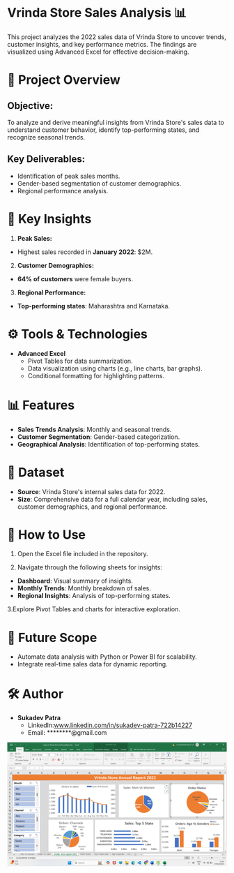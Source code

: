 # Vrinda Store Sales Analysis 📊
This project analyzes the 2022 sales data of Vrinda Store to uncover trends, customer insights, and key performance metrics. The findings are visualized using Advanced Excel for effective decision-making.

# 📁 Project Overview
## Objective:
To analyze and derive meaningful insights from Vrinda Store's sales data to understand customer behavior, identify top-performing states, and recognize seasonal trends.
## Key Deliverables:
- Identification of peak sales months.
- Gender-based segmentation of customer demographics.
- Regional performance analysis.
# 🔑 Key Insights
1. **Peak Sales:**
- Highest sales recorded in **January 2022**: $2M.
2. **Customer Demographics:**
- **64% of customers** were female buyers.
3. **Regional Performance:**
- **Top-performing states**: Maharashtra and Karnataka.
# ⚙️ Tools & Technologies
- **Advanced Excel**
  - Pivot Tables for data summarization.
  - Data visualization using charts (e.g., line charts, bar graphs).
  - Conditional formatting for highlighting patterns.
# 📊 Features
- **Sales Trends Analysis**: Monthly and seasonal trends.
- **Customer Segmentation**: Gender-based categorization.
- **Geographical Analysis**: Identification of top-performing states.
# 📂 Dataset
- **Source**: Vrinda Store's internal sales data for 2022.
- **Size**: Comprehensive data for a full calendar year, including sales, customer demographics, and regional performance.
# 🚀 How to Use
1. Open the Excel file included in the repository.

2. Navigate through the following sheets for insights:
  - **Dashboard**: Visual summary of insights.
  - **Monthly Trends**: Monthly breakdown of sales.
  - **Regional Insights**: Analysis of top-performing states.

3.Explore Pivot Tables and charts for interactive exploration.
# 📜 Future Scope
- Automate data analysis with Python or Power BI for scalability.
- Integrate real-time sales data for dynamic reporting.
# 🛠️ Author
- **Sukadev Patra**
  - LinkedIn:www.linkedin.com/in/sukadev-patra-722b14227
  - Email: ********@gmail.com

![Sales Dashboard](https://github.com/sukadev1/Vrinda-store-analysis/blob/main/Screenshot%20(1).png)

  
